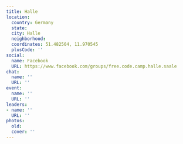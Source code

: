 ```yaml
---
title: Halle
location:
  country: Germany
  state: 
  city: Halle
  neighborhood: 
  coordinates: 51.482504, 11.970545
  plusCode: ''
social:
  name: Facebook
  URL: https://www.facebook.com/groups/free.code.camp.halle.saale
chat:
  name: ''
  URL: ''
event:
  name: ''
  URL: ''
leaders:
- name: ''
  URL: ''
photos:
  old: 
  cover: ''
---
```

